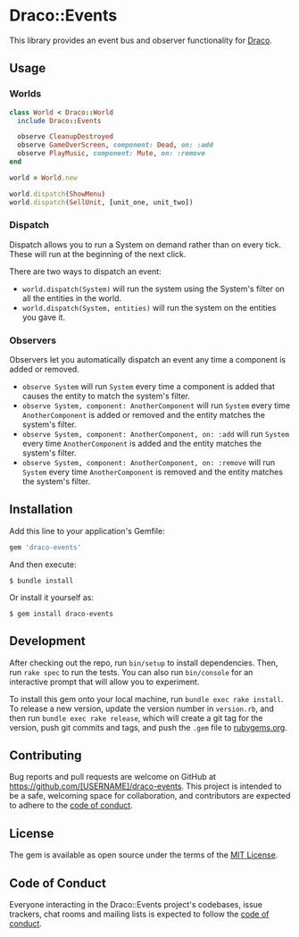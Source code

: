 # Draco::Events

This library provides an event bus and observer functionality for [Draco](https://github.com/guitsaru/draco).

## Usage

### Worlds

```ruby
class World < Draco::World
  include Draco::Events

  observe CleanupDestroyed
  observe GameOverScreen, component: Dead, on: :add
  observe PlayMusic, component: Mute, on: :remove
end

world = World.new

world.dispatch(ShowMenu)
world.dispatch(SellUnit, [unit_one, unit_two])
```

### Dispatch

Dispatch allows you to run a System on demand rather than on every tick. These will run at the beginning of the next click.

There are two ways to dispatch an event:

* `world.dispatch(System)` will run the system using the System's filter on all the entities in the world.
* `world.dispatch(System, entities)` will run the system on the entities you gave it.

### Observers

Observers let you automatically dispatch an event any time a component is added or removed.

* `observe System` will run `System` every time a component is added that causes the entity to match the system's filter.
* `observe System, component: AnotherComponent` will run `System` every time `AnotherComponent` is added or removed and the entity matches the system's filter.
* `observe System, component: AnotherComponent, on: :add` will run `System` every time `AnotherComponent` is added and the entity matches the system's filter.
* `observe System, component: AnotherComponent, on: :remove` will run `System` every time `AnotherComponent` is removed and the entity matches the system's filter.

## Installation

Add this line to your application's Gemfile:

```ruby
gem 'draco-events'
```

And then execute:

    $ bundle install

Or install it yourself as:

    $ gem install draco-events

## Development

After checking out the repo, run `bin/setup` to install dependencies. Then, run `rake spec` to run the tests. You can also run `bin/console` for an interactive prompt that will allow you to experiment.

To install this gem onto your local machine, run `bundle exec rake install`. To release a new version, update the version number in `version.rb`, and then run `bundle exec rake release`, which will create a git tag for the version, push git commits and tags, and push the `.gem` file to [rubygems.org](https://rubygems.org).

## Contributing

Bug reports and pull requests are welcome on GitHub at https://github.com/[USERNAME]/draco-events. This project is intended to be a safe, welcoming space for collaboration, and contributors are expected to adhere to the [code of conduct](https://github.com/[USERNAME]/draco-events/blob/master/CODE_OF_CONDUCT.md).


## License

The gem is available as open source under the terms of the [MIT License](https://opensource.org/licenses/MIT).

## Code of Conduct

Everyone interacting in the Draco::Events project's codebases, issue trackers, chat rooms and mailing lists is expected to follow the [code of conduct](https://github.com/[USERNAME]/draco-events/blob/master/CODE_OF_CONDUCT.md).
